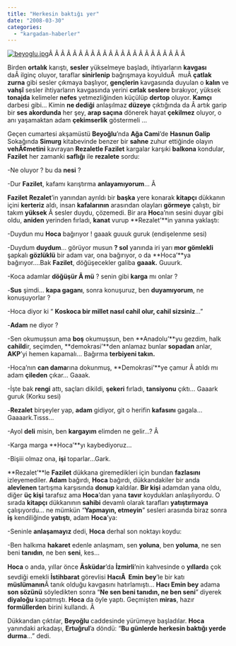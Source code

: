 ```yaml
---
title: "Herkesin baktığı yer"
date: "2008-03-30"
categories: 
  - "kargadan-haberler"
---
```


[![beyoglu.jpg](/uploads/2008/03/beyoglu.jpg)](/uploads/2008/03/beyoglu.jpg "beyoglu.jpg")Â Â Â Â Â Â Â Â Â Â Â Â Â Â Â Â Â Â Â Â Â Â Â 

Birden **ortalık** karıştı, **sesler** yükselmeye başladı, ihtiyarların **kavgası** daÂ ilginç oluyor, taraflar **sinirlenip** bağrışmaya koyulduÂ  muÂ **çatlak zurna** gibi sesler çıkmaya başlıyor, **gençlerin** kavgasında duyulan o **kalın** ve **vahşî** sesler ihtiyarların kavgasında yerini **cırlak seslere** bırakıyor, yüksek **tonajda** kelimeler **nefes** yetmezliğinden küçülüp **dertop** oluyor. **Kamçı** darbesi gibi… Kimin **ne dediği** anlaşılmaz **düzeye** çıktığında da Â artık garip bir **ses akordunda** her şey, **arap saçına** dönerek hayat **çekilmez** oluyor, o anı yaşamaktan adam **çekimserlik** göstermeli …

Geçen cumartesi akşamüstü **Beyoğlu**’nda **Ağa Cami**’de **Hasnun Galip** Sokağında **Simurg** kitabevinde benzer bir **sahne** zuhur ettiğinde olayın **vehÃ¢metini** kavrayan **Rezaletle Fazilet** kargalar karşıki **balkona** kondular, **Fazilet** her zamanki **saflığı** ile **rezalete** sordu:

\-Ne oluyor ? bu da **nesi** ?

\-Dur **Fazilet**, kafamı karıştırma **anlayamıyorum**… Â 

**Fazilet** **Rezalet**’in yanından ayrıldı bir **başka** yere konarak **kitapçı** dükkanın içini **kerteriz** aldı, insan **kafalarının** arasından olayları **görmeye** çalıştı, bir takım **yüksek** Â sesler duydu, çözemedi. Bir ara **Hoc**a’nın sesini duyar gibi oldu, **aniden** yerinden fırladı, **kanat** vurup **Rezalet’**in yanına yaklaştı:

\-Duydun mu **Hoca** bağırıyor ! gaaak guuuk guruk (endişelenme sesi)

\-Duydum **duydum**… görüyor musun **? sol** yanında iri yarı **mor gömlekli** şapkalı **gözlüklü** bir adam var, ona bağırıyor, o da **Hoca’**ya bağırıyor….Bak **Fazilet**, döğüşecekler galiba **gaaak.** Guuurk.

\-Koca adamlar **döğüşür Â mü** ? senin gibi **karga** mı onlar ?

\-**Sus** şimdi… **kapa gaganı**, sonra konuşuruz, ben **duyamıyorum**, ne konuşuyorlar ?

\-Hoca diyor ki “ **Koskoca bir millet nasıl cahil olur, cahil sizsiniz**…”

\-**Adam** ne diyor ?

\-Sen okumuşsun ama **boş** okumuşsun, ben **Anadolu’**yu gezdim, halk **cahild**ir, seçimden, **demokrasi’**den anlamaz bunlar **sopadan** anlar, **AKP**’yi hemen kapamalı… Bağırma **terbiyeni takın.**

\-Hoca’nın **can dama**rına dokunmuş, **Demokrasi’**ye çamur Â atıldı mı adam **çileden** çıkar… Gaaak.

\-İşte bak **rengi** attı, saçları dikildi, **şekeri** fırladı, **tansiyonu** çıktı… Gaaark guruk (Korku sesi)

\-**Rezalet** birşeyler yap, **adam** gidiyor, git o herifin **kafasını** gagala… Gaaaark.Tısss…

\-Ayol **deli** misin, ben **kargayım** elimden ne gelir…? Â 

\-Karga marga **Hoca’**yı kaybediyoruz...

\-Bişiii olmaz ona, **işi** toparlar…Gark.

**Rezalet’**le **Fazilet** dükkana giremedikleri için bundan **fazlasını** izleyemediler. **Adam** bağırdı, **Hoca** bağırdı, dükkandakiler bir anda **alevlenen** tartışma karşısında **donup** kaldılar. **Bir kişi** adamdan yana oldu, diğer **üç kişi** tarafsız ama **Hoca**’dan yana **tavır** koydukları anlaşılıyordu. O sırada **kitapçı** dükkanının **sahibi** devamlı olarak tarafları **yatıştırmaya** çalışıyordu… ne mümkün “**Yapmayın, etmeyin**” sesleri arasında biraz sonra **iş** kendiliğinde **yatıştı**, adam **Hoca**’ya:

\-Seninle **anlaşamayız** dedi, **Hoca** derhal son noktayı koydu:

\-Ben halkıma **hakaret** edenle anlaşmam, sen **yoluna**, ben **yoluma**, ne sen beni **tanıdın**, ne ben **seni**, kes…

**Hoca** o anda, yıllar önce **Ãsküdar**’da **İzmirli**’nin kahvesinde o **yıllard**a çok sevdiği emekli **İstihbarat** görevlisi **HacıÂ  Emin** **bey**’le bir katı **müslümanın**Â tanık olduğu kavgasını hatırlamıştı... **Hacı Emin bey** adama **son sözünü** söyledikten sonra “**Ne sen beni tanıdın, ne ben seni**” diyerek **diyaloğu** kapatmıştı. **Hoca** da öyle yaptı. Geçmişten **miras**, hazır **formüllerden** birini kullandı. Â 

Dükkandan çıktılar, **Beyoğlu** caddesinde yürümeye başladılar. **Hoca** yanındaki arkadaşı, **Ertuğrul**’a döndü: “**Bu günlerde herkesin baktığı yerde durma**…” dedi.
